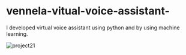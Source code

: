 # vennela-vitual-voice-assistant-
I developed virtual voice assistant using python and by using machine learning.

![project21](https://user-images.githubusercontent.com/118010705/213846370-95e2d2c5-7741-4b1f-a615-07f8edfad338.png)
